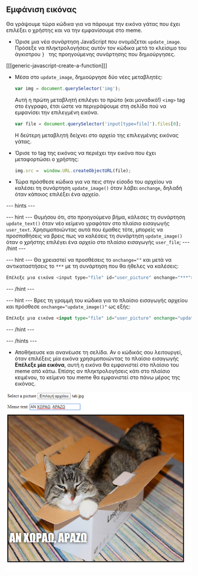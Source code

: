 ## Εμφάνιση εικόνας

Θα γράψουμε τώρα κώδικα για να πάρουμε την εικόνα γάτας που έχει επιλέξει ο χρήστης και να την εμφανίσουμε στο meme.

- Όρισε μια νέα συνάρτηση JavaScript που ονομάζεται `update_image`. Πρόσεξε να πληκτρολογήσεις αυτόν τον κώδικα μετά το κλείσιμο του άγκιστρου `} ` της προηγούμενης συνάρτησης που δημιούργησες.

[[[generic-javascript-create-a-function]]]

- Μέσα στο `update_image`, δημιούργησε δύο νέες μεταβλητές:

    ```javascript
    var img = document.querySelector('img');
    ```

    Αυτή η πρώτη μεταβλητή επιλέγει το πρώτο (και μοναδικό!) `<img>` tag στο έγγραφο, έτσι ώστε να περιγράψουμε στη σελίδα πού να εμφανίσει την επιλεγμένη εικόνα.

    ```javascript
    var file = document.querySelector('input[type=file]').files[0];
    ```

    Η δεύτερη μεταβλητή δείχνει στο αρχείο της επιλεγμένης εικόνας γάτας.

- Όρισε το tag της εικόνας να περιέχει την εικόνα που έχει μεταφορτώσει ο χρήστης:

    ```javascript
    img.src =  window.URL.createObjectURL(file);
    ```

- Τώρα πρόσθεσε κώδικα για να πεις στην είσοδο του αρχείου να καλέσει τη συνάρτηση `update_image()` όταν λάβει `onchange`, δηλαδή όταν κάποιος επιλέξει ένα αρχείο.

--- hints ---

--- hint --- Θυμήσου ότι, στο προηγούμενο βήμα, κάλεσες τη συνάρτηση `update_text()` όταν νέο κείμενο γραφόταν στο πλαίσιο εισαγωγής `user_text`. Χρησιμοποιώντας αυτά που έμαθες τότε, μπορείς να προσπαθήσεις να βρεις πως να καλέσεις τη συνάρτηση `update_image()` όταν ο χρήστης επιλέγει ένα αρχείο στο πλαίσιο εισαγωγής `user_file`; --- /hint ---

--- hint --- Θα χρειαστεί να προσθέσεις το `onchange=""` και μετά να αντικαταστήσεις το `***` με τη συνάρτηση που θα ήθελες να καλέσεις:
```javascript
Επέλεξε μια εικόνα <input type="file" id="user_picture" onchange="***">
```
--- /hint ---

--- hint --- Βρες τη γραμμή του κώδικα για το πλαίσιο εισαγωγής αρχείου και πρόσθεσε `onchange="update_image()"` ως εξής:
```html
Επέλεξε μια εικόνα <input type="file" id="user_picture" onchange="update_image()">
```

--- /hint ---

--- /hints ---

- Αποθήκευσε και ανανέωσε τη σελίδα. Αν ο κώδικάς σου λειτουργεί, όταν επιλέξεις μία εικόνα χρησιμοποιώντας το πλαίσιο εισαγωγής **Επέλεξε μία εικόνα**, αυτή η εικόνα θα εμφανιστεί στο πλαίσιο του meme από κάτω. Επίσης αν πληκτρολογήσεις κάτι στο πλαίσιο κειμένου, το κείμενο του meme θα εμφανιστεί στο πάνω μέρος της εικόνας.

![Ολοκληρωμένο meme](images/finished-meme.png)

